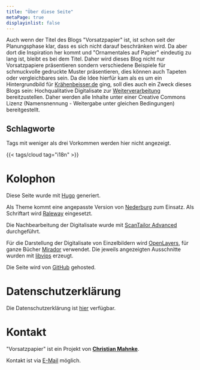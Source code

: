```yaml
---
title: "Über diese Seite"
metaPage: true
displayinlist: false
---
```


Auch wenn der Titel des Blogs "Vorsatzpapier" ist, ist schon seit der Planungsphase klar, dass es sich nicht darauf beschränken wird. Da aber dort die Inspiration her kommt und "Ornamentales auf Papier" eindeutig zu lang ist, bleibt es bei dem Titel. Daher wird dieses Blog nicht nur Vorsatzpapiere präsentieren sondern verschiedene Beispiele für schmuckvolle gedruckte Muster präsentieren, dies können auch Tapeten oder vergleichbares sein.
Da die Idee hierfür kam als es um ein Hintergrundbild für [Krähenbeisser.de](https://krähenbeisser.de) ging, soll dies auch ein Zweck dieses Blogs sein: Hochqualitative Digitalisate zur [Weiterverarbeitung](/reuse/) bereitzustellen. Daher werden alle Inhalte unter einer Creative Commons Lizenz (Namensnennung - Weitergabe unter gleichen Bedingungen) bereitgestellt.

## Schlagworte

Tags mit weniger als drei Vorkommen werden hier nicht angezeigt.

{{< tags/cloud tag="i18n" >}}

# Kolophon

Diese Seite wurde mit [Hugo](https://gohugo.io/) generiert.

Als Theme kommt eine angepasste Version von [Nederburg](https://github.com/appernetic/hugo-nederburg-theme) zum Einsatz. Als Schriftart wird [Raleway](https://github.com/impallari/Raleway/) eingesetzt.

Die Nachbearbeitung der Digitalisate wurde mit [ScanTailor Advanced](https://github.com/4lex4/scantailor-advanced) durchgeführt.

Für die Darstellung der Digitalisate von Einzelbildern wird [OpenLayers](https://openlayers.org/), für ganze Bücher [Mirador](https://projectmirador.org/) verwendet. Die jeweils angezeigten Ausschnitte wurden mit [libvips](https://libvips.github.io/libvips/) erzeugt.

Die Seite wird von [GitHub](https://github.com/) gehosted.

# Datenschutzerklärung

Die Datenschutzerklärung ist [hier](/privacy) verfügbar.

# Kontakt

"Vorsatzpapier" ist ein Projekt von **[Christian Mahnke](https://christianmahnke.de/)**.

Kontakt ist via [E-Mail](mailto:vorsatzpapier@projektemacher.org) möglich.
